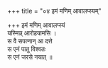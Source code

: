 +++
title = "०४ इमं मणिम् आवालप्स्यम्"

+++
इमं मणिम् आवालप्स्यं  
यस्मिन्न् आरोहयामसि ।  
स वै सपत्नान् आ दत्ते  
स एनं पातु विश्वतः  
स एनं जरसे नयात् ॥